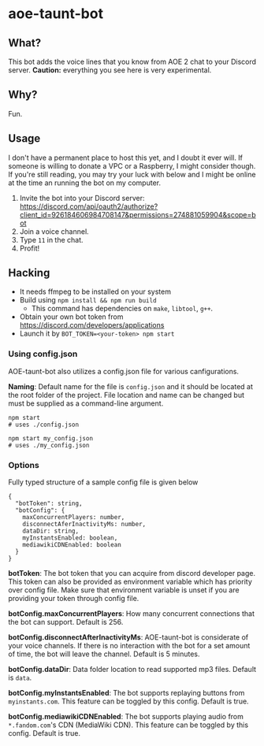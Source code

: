 # aoe-taunt-bot

## What?
This bot adds the voice lines that you know from AOE 2 chat to your Discord server. **Caution:** everything you see here is very experimental. 

## Why?

Fun.

## Usage
I don't have a permanent place to host this yet, and I doubt it ever will. If someone is willing to donate a VPC or a Raspberry, I might consider though. If you're still reading, you may try your luck with below and I might be online at the time an running the bot on my computer.

1. Invite the bot into your Discord server: https://discord.com/api/oauth2/authorize?client_id=926184606984708147&permissions=274881059904&scope=bot
2. Join a voice channel.
3. Type `11` in the chat.
4. Profit!

## Hacking
* It needs ffmpeg to be installed on your system
* Build using `npm install && npm run build`
  - This command has dependencies on `make`, `libtool`, `g++`.
* Obtain your own bot token from https://discord.com/developers/applications
* Launch it by `BOT_TOKEN=<your-token> npm start`

### Using config.json

AOE-taunt-bot also utilizes a config.json file for various canfigurations.

**Naming**: Default name for the file is `config.json` and it should be located at the root folder of the project. File location and name can be changed but must be supplied as a command-line argument. 

```
npm start 
# uses ./config.json

npm start my_config.json 
# uses ./my_config.json
```

### Options

Fully typed structure of a sample config file is given below

```
{
  "botToken": string,
  "botConfig": {
    maxConcurrentPlayers: number,
    disconnectAferInactivityMs: number,
    dataDir: string,
    myInstantsEnabled: boolean,
    mediawikiCDNEnabled: boolean
  }
}
```

**botToken**: The bot token that you can acquire from discord developer page. This token can also be provided as environment variable which has priority over config file. Make sure that environment variable is unset if you are providing your token through config file.

**botConfig.maxConcurrentPlayers**: How many concurrent connections that the bot can support. Default is 256.

**botConfig.disconnectAfterInactivityMs**: AOE-taunt-bot is considerate of your voice channels. If there is no interaction with the bot for a set amount of time, the bot will leave the channel. Default is 5 minutes.

**botConfig.dataDir**: Data folder location to read supported mp3 files. Default is `data`.

**botConfig.myInstantsEnabled**: The bot supports replaying buttons from `myinstants.com`. This feature can be toggled by this config. Default is true.

**botConfig.mediawikiCDNEnabled**: The bot supports playing audio from `*.fandom.com`'s CDN (MediaWiki CDN). This feature can be toggled by this config. Default is true.

